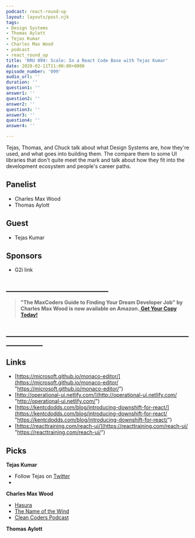 ```yaml
---
podcast: react-round-up
layout: layouts/post.njk
tags:
- Design Systems
- Thomas Aylott
- Tejas Kumar
- Charles Max Wood
- podcast
- react_round_up
title: 'RRU 099: Scale: In a React Code Base with Tejas Kumar'
date: 2020-02-11T11:00:00+0000
episode_number: '099'
audio_url: ''
duration: ''
question1: ''
answer1: ''
question2: ''
answer2: ''
question3: ''
answer3: ''
question4: ''
answer4: ''

---
```

Tejas, Thomas, and Chuck talk about what Design Systems are, how they're used, and what goes into building them. The compare them to some UI libraries that don't quite meet the mark and talk about how they fit into the development ecosystem and people's career paths.

## Panelist

* Charles Max Wood
* Thomas Aylott

## Guest

* Tejas Kumar

## Sponsors

* G2i link

## **____________________________**

> **"The MaxCoders Guide to Finding Your Dream Developer Job" by Charles Max Wood is now available on Amazon.**[ **Get Your Copy Today!**](https://www.amazon.com/gp/product/B081MBL5C9/ref=as_li_ss_tl?ie=UTF8&linkCode=sl1&tag=devchattv-20&linkId=9d61363241636e2546ef46abba198746&language=en_US)

## **____________________________________________________________**

## Links

* [https://microsoft.github.io/monaco-editor/](https://microsoft.github.io/monaco-editor/ "https://microsoft.github.io/monaco-editor/")
* [http://operational-ui.netlify.com/](http://operational-ui.netlify.com/ "http://operational-ui.netlify.com/")
* [https://kentcdodds.com/blog/introducing-downshift-for-react/](https://kentcdodds.com/blog/introducing-downshift-for-react/ "https://kentcdodds.com/blog/introducing-downshift-for-react/")
* [https://reacttraining.com/reach-ui/](https://reacttraining.com/reach-ui/ "https://reacttraining.com/reach-ui/")

## Picks

**Tejas Kumar**

* Follow Tejas on [Twitter](https://twitter.com/brittanyirl?lang=en)
* 

**Charles Max Wood**

* [Hasura](https://hasura.io)
* [The Name of the Wind](https://amzn.to/37Dy9xg)
* [Clean Coders Podcast](https://devchat.tv/clean-coders)

**Thomas Aylott**
